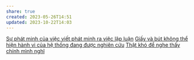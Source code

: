 ```yaml
---
share: true
created: 2023-05-26T14:51
updated: 2023-10-22T14:03
---
```


[Sự phát minh của việc viết phát minh ra việc lập luận](./S%E1%BB%B1%20ph%C3%A1t%20minh%20c%E1%BB%A7a%20vi%E1%BB%87c%20vi%E1%BA%BFt%20ph%C3%A1t%20minh%20ra%20vi%E1%BB%87c%20l%E1%BA%ADp%20lu%E1%BA%ADn.md) 
[Giấy và bút không thể hiện hành vi của hệ thống đang được nghiên cứu](./Gi%E1%BA%A5y%20v%C3%A0%20b%C3%BAt%20kh%C3%B4ng%20th%E1%BB%83%20hi%E1%BB%87n%20h%C3%A0nh%20vi%20c%E1%BB%A7a%20h%E1%BB%87%20th%E1%BB%91ng%20%C4%91ang%20%C4%91%C6%B0%E1%BB%A3c%20nghi%C3%AAn%20c%E1%BB%A9u.md)
[Thật khó để nghe thấy chính mình nghĩ](../Th%E1%BA%ADt%20kh%C3%B3%20%C4%91%E1%BB%83%20nghe%20th%E1%BA%A5y%20ch%C3%ADnh%20m%C3%ACnh%20ngh%C4%A9.md)